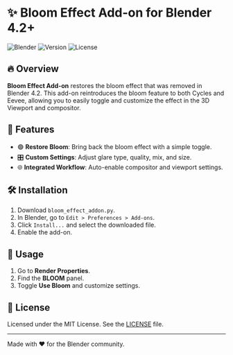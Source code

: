 # ✨ Bloom Effect Add-on for Blender 4.2+

![Blender](https://img.shields.io/badge/Blender-4.2%2B-orange?style=flat-square) ![Version](https://img.shields.io/badge/Version-1.0.0-blue?style=flat-square) ![License](https://img.shields.io/badge/License-MIT-green?style=flat-square)

## 🔥 Overview

**Bloom Effect Add-on** restores the bloom effect that was removed in Blender 4.2. This add-on reintroduces the bloom feature to both Cycles and Eevee, allowing you to easily toggle and customize the effect in the 3D Viewport and compositor.

## 🚀 Features

- 🟢 **Restore Bloom**: Bring back the bloom effect with a simple toggle.
- 🎛 **Custom Settings**: Adjust glare type, quality, mix, and size.
- 🌐 **Integrated Workflow**: Auto-enable compositor and viewport settings.

## 🛠 Installation

1. Download `bloom_effect_addon.py`.
2. In Blender, go to `Edit > Preferences > Add-ons`.
3. Click `Install...` and select the downloaded file.
4. Enable the add-on.

## 🎯 Usage

1. Go to **Render Properties**.
2. Find the **BLOOM** panel.
3. Toggle **Use Bloom** and customize settings.

## 📝 License

Licensed under the MIT License. See the [LICENSE](LICENSE) file.

---

Made with ❤️ for the Blender community.
